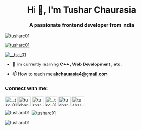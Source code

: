 <h1 align="center">Hi 👋, I'm Tushar Chaurasia</h1>
<h3 align="center">A passionate frontend developer from India</h3>

<p align="left"> <img src="https://komarev.com/ghpvc/?username=tusharc01&label=Profile%20views&color=0e75b6&style=flat" alt="tusharc01" /> </p>

<p align="left"> <a href="https://github.com/ryo-ma/github-profile-trophy"><img src="https://github-profile-trophy.vercel.app/?username=tusharc01" alt="tusharc01" /></a> </p>

<p align="left"> <a href="https://twitter.com/__tsc_01" target="blank"><img src="https://img.shields.io/twitter/follow/__tsc_01?logo=twitter&style=for-the-badge" alt="__tsc_01" /></a> </p>

- 🌱 I’m currently learning **C++ , Web Development , etc.**

- 📫 How to reach me **akchaurasia4@gmail.com**

<h3 align="left">Connect with me:</h3>
<p align="left">
<a href="https://twitter.com/__tsc_01" target="blank"><img align="center" src="https://raw.githubusercontent.com/rahuldkjain/github-profile-readme-generator/master/src/images/icons/Social/twitter.svg" alt="__tsc_01" height="30" width="40" /></a>
<a href="https://www.linkedin.com/in/tushar-chaurasia-ab398a202" target="blank"><img align="center" src="https://raw.githubusercontent.com/rahuldkjain/github-profile-readme-generator/master/src/images/icons/Social/linked-in-alt.svg" alt="tushar chaurasia" height="30" width="40" /></a>
<a href="https://www.facebook.com/tusharchaurasia.tushar" target="blank"><img align="center" src="https://raw.githubusercontent.com/rahuldkjain/github-profile-readme-generator/master/src/images/icons/Social/facebook.svg" alt="tushar chaurasia" height="30" width="40" /></a>
<a href="https://instagram.com/__tsc_01" target="blank"><img align="center" src="https://raw.githubusercontent.com/rahuldkjain/github-profile-readme-generator/master/src/images/icons/Social/instagram.svg" alt="__tsc_01" height="30" width="40" /></a>
<a href="https://www.hackerrank.com/tusharc01" target="blank"><img align="center" src="https://raw.githubusercontent.com/rahuldkjain/github-profile-readme-generator/master/src/images/icons/Social/hackerrank.svg" alt="tusharc01" height="30" width="40" /></a>
<a href="https://www.leetcode.com/tusharc01" target="blank"><img align="center" src="https://raw.githubusercontent.com/rahuldkjain/github-profile-readme-generator/master/src/images/icons/Social/leet-code.svg" alt="tusharc01" height="30" width="40" /></a>
</p>

<p><img align="left" src="https://github-readme-stats.vercel.app/api/top-langs?username=tusharc01&show_icons=true&locale=en&layout=compact" alt="tusharc01" /></p>

<p>&nbsp;<img align="center" src="https://github-readme-stats.vercel.app/api?username=tusharc01&show_icons=true&locale=en" alt="tusharc01" /></p>

<p><img align="center" src="https://github-readme-streak-stats.herokuapp.com/?user=tusharc01&" alt="tusharc01" /></p>
